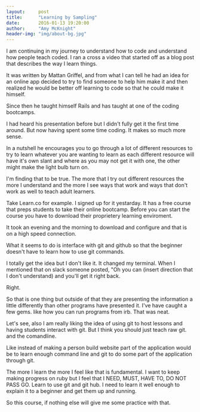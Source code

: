 ```yaml
---
layout:     post
title:      "Learning by Sampling"
date:       2016-01-13 19:20:00
author:     "Amy McKnight"
header-img: "img/about-bg.jpg"
---
```

I am continuing in my journey to understand how to code and understand how people teach coded. I ran a cross a video that started off as a blog post that describes the way I learn things. 

It was written by Mattan Griffel, and from what I can tell he had an idea for an online app decided to try to find someone to help him make it and then realized he would be better off learning to code so that he could make it himself. 

Since then he taught himself Rails and has taught at one of the coding bootcamps. 

I had heard his presentation before but I didn't fully get it the first time around. But now having spent some time coding. It makes so much more sense. 

In a nutshell he encourages you to go through a lot of different resources to try to learn whatever you are wanting to learn as each different resource will have it's own slant and where as you may not get it with one, the other might make the light bulb turn on. 

I'm finding that to be true. The more that I try out different resources the more I understand and the more I see ways that work and ways that don't work as well to teach adult learners.

Take Learn.co for example. I signed up for it yestarday. It has a free course that preps students to take their online bootcamp. Before you can start the course you have to download their proprietery learning enviroment. 

It took an evening and the morning to download and configure and that is on a high speed connection. 

What it seems to do is interface with git and github so that the beginner doesn't have to learn how to use git commands. 

I totally get the idea but I don't like it. It changed my terminal. When I mentioned that on slack someone posted, "Oh you can (insert direction that I don't understand) and you'll get it right back.

Right. 

So that is one thing but outside of that they are presenting the information a little differently than other programs have presented it. I've have caught a few gems. like how you can run programs from irb. That was neat. 

Let's see, also I am really liking the idea of using git to host lessons and having students interact with git. But I think you should just teach raw git. and the comandline. 

Like instead of making a person build website part of the application would be to learn enough command line and git to do some part of the application through git. 

The more I learn the more I feel like that is fundamental. I want to keep making progress on ruby but I feel that I NEED, MUST, HAVE TO, DO NOT PASS GO. Learn to use git and git hub. I need to learn it well enough to explain it to a beginner and get them up and running. 

So this course, if nothing else will give me some practice with that. 
